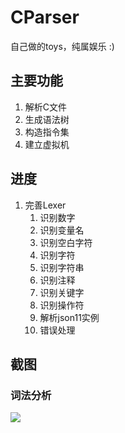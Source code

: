 # CParser

自己做的toys，纯属娱乐 :)

## 主要功能

1. 解析C文件
2. 生成语法树
3. 构造指令集
4. 建立虚拟机

## 进度

1. 完善Lexer
   1. 识别数字
   2. 识别变量名
   3. 识别空白字符
   4. 识别字符
   5. 识别字符串
   6. 识别注释
   7. 识别关键字
   8. 识别操作符
   9. 解析json11实例
   10. 错误处理

## 截图

### 词法分析

![](https://pic4.zhimg.com/v2-12fcbe73a8340d20a9488ae0228ff11f.png)